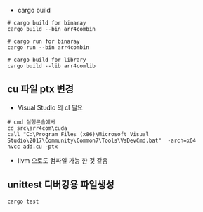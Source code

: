 
* cargo build

```
# cargo build for binaray
cargo build --bin arr4combin

# cargo run for binaray
cargo run --bin arr4combin

# cargo build for library
cargo build --lib arr4comlib
```


## cu 파일 ptx 변경
* Visual Studio 의 cl 필요
```
# cmd 실행콘솔에서
cd src\arr4com\cuda
call "C:\Program Files (x86)\Microsoft Visual Studio\2017\Community\Common7\Tools\VsDevCmd.bat"  -arch=x64
nvcc add.cu -ptx
```

* llvm 으로도 컴파일 가능 한 것 같음 


## unittest 디버깅용 파일생성
```
cargo test
```